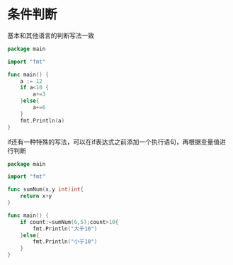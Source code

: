 # 条件判断

基本和其他语言的判断写法一致

```go
package main

import "fmt"

func main() {
	a := 12
	if a<10 {
		a+=3
	}else{
		a+=6
	}
	fmt.Println(a)
}

```

if还有一种特殊的写法，可以在if表达式之前添加一个执行语句，再根据变量值进行判断

```go
package main

import "fmt"

func sumNum(x,y int)int{
	return x+y
}

func main() {
	if count:=sumNum(6,5);count>10{
		fmt.Println("大于10")
	}else{
		fmt.Println("小于10")
	}
}

```

